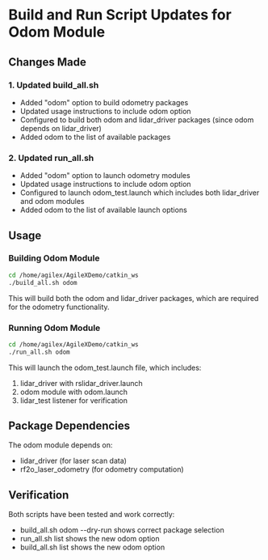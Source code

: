 # Build and Run Script Updates for Odom Module

## Changes Made

### 1. Updated build_all.sh
- Added "odom" option to build odometry packages
- Updated usage instructions to include odom option
- Configured to build both odom and lidar_driver packages (since odom depends on lidar_driver)
- Added odom to the list of available packages

### 2. Updated run_all.sh
- Added "odom" option to launch odometry modules
- Updated usage instructions to include odom option
- Configured to launch odom_test.launch which includes both lidar_driver and odom modules
- Added odom to the list of available launch options

## Usage

### Building Odom Module
```bash
cd /home/agilex/AgileXDemo/catkin_ws
./build_all.sh odom
```

This will build both the odom and lidar_driver packages, which are required for the odometry functionality.

### Running Odom Module
```bash
cd /home/agilex/AgileXDemo/catkin_ws
./run_all.sh odom
```

This will launch the odom_test.launch file, which includes:
1. lidar_driver with rslidar_driver.launch
2. odom module with odom.launch
3. lidar_test listener for verification

## Package Dependencies
The odom module depends on:
- lidar_driver (for laser scan data)
- rf2o_laser_odometry (for odometry computation)

## Verification
Both scripts have been tested and work correctly:
- build_all.sh odom --dry-run shows correct package selection
- run_all.sh list shows the new odom option
- build_all.sh list shows the new odom option